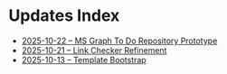 # Updates Index

- [2025-10-22 – MS Graph To Do Repository Prototype](./22-10-2025-msgraph-todo-prototype.md)
- [2025-10-21 – Link Checker Refinement](./21-10-2025-link-checker-refinement.md)
- [2025-10-13 – Template Bootstrap](./13-10-2025-template-bootstrap.md)

